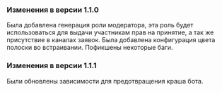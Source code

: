 ### Изменения в версии 1.1.0

Была добавлена генерация роли модератора, эта роль будет использоваться для выдачи участникам прав на принятие, а так же присутствие в каналах заявок.
Была добавлена конфигурация цвета полоски во встраивании.
Пофикшены некоторые баги.

### Изменения в версии 1.1.1

Были обновлены зависимости для предотвращения краша бота.